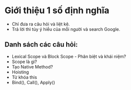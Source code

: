 # Giới thiệu 1 số định nghĩa
* Chỉ đưa ra câu hỏi và liệt kê.
* Trả lời thì tùy ý hiểu của mỗi người và search Google.

## Danh sách các câu hỏi:
* Lexical Scope và Block Scope - Phân biệt và khái niệm?
* Scope là gì?
* Tạo Native Method?
* Hoisting
* Từ khóa this
* Bind(), Call(), Apply()
